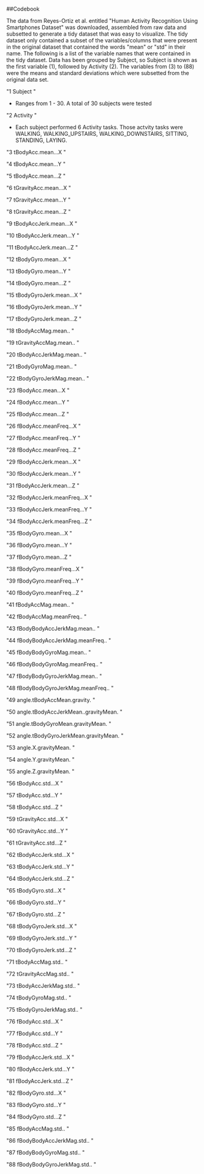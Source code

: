 ##Codebook

The data from Reyes-Ortiz et al. entitled "Human Activity Recognition Using Smartphones Dataset" was downloaded, assembled from raw data and subsetted to generate a tidy dataset that was easy to visualize. The tidy dataset only contained a subset of the variables/columns that were present in the original dataset that contained the words "mean" or "std" in their name. The following is a list of the variable names that were contained in the tidy dataset. Data has been grouped by Subject, so Subject is shown as the first variable (1), followed by Activity (2). The variables from (3) to (88) were the means and standard deviations which were subsetted from the original data set. 

"1 Subject  "

- Ranges from 1 - 30. A total of 30 subjects were tested

"2 Activity  "

- Each subject performed 6 Activity tasks. Those actvity tasks were WALKING, WALKING_UPSTAIRS, WALKING_DOWNSTAIRS, SITTING, STANDING, LAYING.

"3 tBodyAcc.mean...X  "

"4 tBodyAcc.mean...Y  "

"5 tBodyAcc.mean...Z  "

"6 tGravityAcc.mean...X  "

"7 tGravityAcc.mean...Y  "

"8 tGravityAcc.mean...Z  "

"9 tBodyAccJerk.mean...X  "

"10 tBodyAccJerk.mean...Y  "

"11 tBodyAccJerk.mean...Z  "

"12 tBodyGyro.mean...X  "

"13 tBodyGyro.mean...Y  "

"14 tBodyGyro.mean...Z  "

"15 tBodyGyroJerk.mean...X  "

"16 tBodyGyroJerk.mean...Y  "

"17 tBodyGyroJerk.mean...Z  "

"18 tBodyAccMag.mean..  "

"19 tGravityAccMag.mean..  "

"20 tBodyAccJerkMag.mean..  "

"21 tBodyGyroMag.mean..  "

"22 tBodyGyroJerkMag.mean..  "

"23 fBodyAcc.mean...X  "

"24 fBodyAcc.mean...Y  "

"25 fBodyAcc.mean...Z  "

"26 fBodyAcc.meanFreq...X  "

"27 fBodyAcc.meanFreq...Y  "

"28 fBodyAcc.meanFreq...Z  "

"29 fBodyAccJerk.mean...X  "

"30 fBodyAccJerk.mean...Y  "

"31 fBodyAccJerk.mean...Z  "

"32 fBodyAccJerk.meanFreq...X  "

"33 fBodyAccJerk.meanFreq...Y  "

"34 fBodyAccJerk.meanFreq...Z  "

"35 fBodyGyro.mean...X  "

"36 fBodyGyro.mean...Y  "

"37 fBodyGyro.mean...Z  "

"38 fBodyGyro.meanFreq...X  "

"39 fBodyGyro.meanFreq...Y  "

"40 fBodyGyro.meanFreq...Z  "

"41 fBodyAccMag.mean..  "

"42 fBodyAccMag.meanFreq..  "

"43 fBodyBodyAccJerkMag.mean..  "

"44 fBodyBodyAccJerkMag.meanFreq..  "

"45 fBodyBodyGyroMag.mean..  "

"46 fBodyBodyGyroMag.meanFreq..  "

"47 fBodyBodyGyroJerkMag.mean..  "

"48 fBodyBodyGyroJerkMag.meanFreq..  "

"49 angle.tBodyAccMean.gravity.  "

"50 angle.tBodyAccJerkMean..gravityMean.  "

"51 angle.tBodyGyroMean.gravityMean.  "

"52 angle.tBodyGyroJerkMean.gravityMean.  "

"53 angle.X.gravityMean.  "

"54 angle.Y.gravityMean.  "

"55 angle.Z.gravityMean.  "

"56 tBodyAcc.std...X  "

"57 tBodyAcc.std...Y  "

"58 tBodyAcc.std...Z  "

"59 tGravityAcc.std...X  "

"60 tGravityAcc.std...Y  "

"61 tGravityAcc.std...Z  "

"62 tBodyAccJerk.std...X  "

"63 tBodyAccJerk.std...Y  "

"64 tBodyAccJerk.std...Z  "

"65 tBodyGyro.std...X  "

"66 tBodyGyro.std...Y  "

"67 tBodyGyro.std...Z  "

"68 tBodyGyroJerk.std...X  "

"69 tBodyGyroJerk.std...Y  "

"70 tBodyGyroJerk.std...Z  "

"71 tBodyAccMag.std..  "

"72 tGravityAccMag.std..  "

"73 tBodyAccJerkMag.std..  "

"74 tBodyGyroMag.std..  "

"75 tBodyGyroJerkMag.std..  "

"76 fBodyAcc.std...X  "

"77 fBodyAcc.std...Y  "

"78 fBodyAcc.std...Z  "

"79 fBodyAccJerk.std...X  "

"80 fBodyAccJerk.std...Y  "

"81 fBodyAccJerk.std...Z  "

"82 fBodyGyro.std...X  "

"83 fBodyGyro.std...Y  "

"84 fBodyGyro.std...Z  "

"85 fBodyAccMag.std..  "

"86 fBodyBodyAccJerkMag.std..  "

"87 fBodyBodyGyroMag.std..  "

"88 fBodyBodyGyroJerkMag.std..  "
